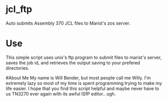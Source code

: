 # jcl_ftp
Auto submits Assembly 370 JCL files to Marist's zos server.

# Use
This simple script uses unix's ftp program to submit files to marist's server, saves the job id, and retrieves the output saving to your prefered directories.

#About Me
My name is Will Bender, but most people call me Willy. I'm extremely lazy so most of my time is spent programming trying to make my life easier. I hope that you find this script helpful and maybe never have to us TN3270 ever again with its awful ISfP editor.. ugh.
